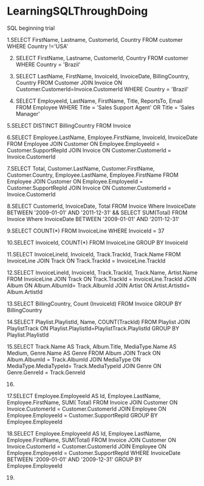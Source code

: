 # LearningSQLThroughDoing
SQL beginning trial

1.SELECT FirstName, Lastname, CustomerId, Country FROM customer
  WHERE Country !='USA'

2. SELECT FirstName, Lastname, CustomerId, Country FROM customer
   WHERE Country = 'Brazil'

3. SELECT LastName, FirstName, InvoiceId, InvoiceDate, BillingCountry, Country 
   FROM Customer JOIN Invoice ON Customer.CustomerId=Invoice.CustomerId 
   WHERE Country = 'Brazil'

4. SELECT EmployeeId, LastName, FirstName, Title, ReportsTo, Email
   FROM Employee
   WHERE Title = 'Sales Support Agent'
   OR Title = 'Sales Manager'

5.SELECT DISTINCT BillingCountry
  FROM Invoice

6.SELECT Employee.LastName, Employee.FirstName, InvoiceId, InvoiceDate
  FROM Employee 
  JOIN Customer ON Employee.EmployeeId = Customer.SupportRepId
  JOIN Invoice ON Customer.CustomerId = Invoice.CustomerId

7.SELECT Total, Customer.LastName, Customer.FirstName, Customer.Country, Employee.LastName, Employee.FirstName
  FROM Employee 
  JOIN Customer ON Employee.EmployeeId = Customer.SupportRepId
  JOIN Invoice ON Customer.CustomerId = Invoice.CustomerId

8.SELECT CustomerId, InvoiceDate, Total
  FROM Invoice
  Where InvoiceDate BETWEEN '2009-01-01' AND '2011-12-31'
  &&
  SELECT SUM(Total)
  FROM Invoice
  Where InvoiceDate BETWEEN '2009-01-01' AND '2011-12-31'
  
9.SELECT COUNT(*)
  FROM InvoiceLine
  WHERE InvoiceId = 37
  
10.SELECT InvoiceId, COUNT(*)
   FROM InvoiceLine
   GROUP BY InvoiceId
   
11.SELECT InvoiceLineId, InvoiceId, Track.TrackId, Track.Name
FROM InvoiceLine
JOIN Track
ON Track.TrackId = InvoiceLine.TrackId

12.SELECT InvoiceLineId, InvoiceId, Track.TrackId, Track.Name, Artist.Name
   FROM InvoiceLine
   JOIN Track
   ON Track.TrackId = InvoiceLine.TrackId
   JOIN Album
   ON Album.AlbumId= Track.AlbumId
   JOIN Artist
   ON Artist.ArtistId= Album.ArtistId

13.SELECT BillingCountry, Count (InvoiceId)
   FROM Invoice 
   GROUP BY BillingCountry

14.SELECT Playlist.PlaylistId, Name, COUNT(TrackId)
   FROM Playlist
   JOIN PlaylistTrack
   ON Playlist.PlaylistId=PlaylistTrack.PlaylistId
   GROUP BY Playlist.PlaylistId
  
15.SELECT Track.Name AS Track, Album.Title, MediaType.Name AS Medium, Genre.Name AS Genre
   FROM Album
   JOIN Track
   ON Album.AlbumId  = Track.AlbumId
   JOIN MediaType
   ON MediaType.MediaTypeId= Track.MediaTypeId
   JOIN Genre
   ON Genre.GenreId = Track.GenreId   

16.

17.SELECT Employee.EmployeeId AS Id, Employee.LastName, Employee.FirstName, SUM( Total)
FROM Invoice
JOIN Customer
ON Invoice.CustomerId = Customer.CustomerId
JOIN Employee
ON Employee.EmployeeId = Customer.SupportRepId
GROUP BY Employee.EmployeeId

18.SELECT Employee.EmployeeId AS Id, Employee.LastName, Employee.FirstName, SUM(Total)
FROM Invoice
JOIN Customer
ON Invoice.CustomerId = Customer.CustomerId
JOIN Employee
ON Employee.EmployeeId = Customer.SupportRepId
WHERE InvoiceDate BETWEEN '2009-01-01' AND '2009-12-31'
GROUP BY Employee.EmployeeId

19.
